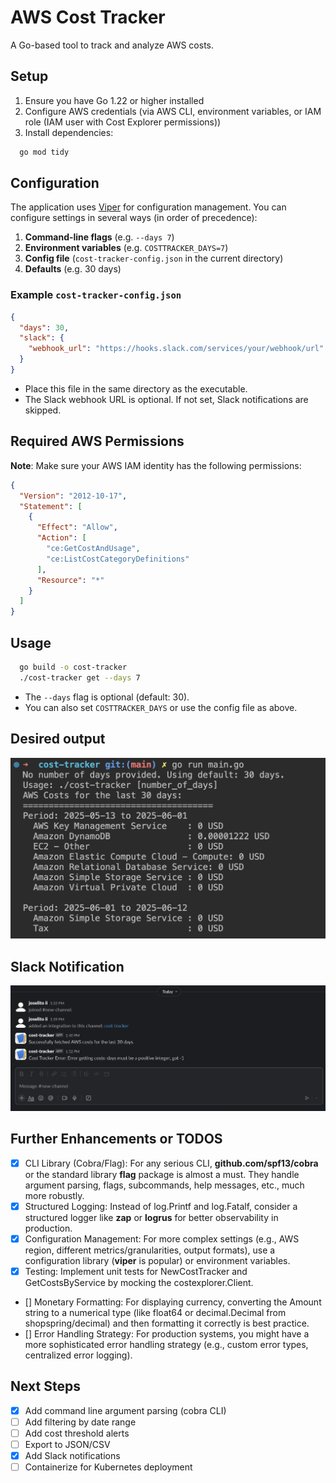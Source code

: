 # AWS Cost Tracker

A Go-based tool to track and analyze AWS costs.

## Setup

1. Ensure you have Go 1.22 or higher installed
2. Configure AWS credentials (via AWS CLI, environment variables, or IAM role (IAM user with Cost Explorer permissions))
3. Install dependencies:
```bash
  go mod tidy
```

## Configuration

The application uses [Viper](https://github.com/spf13/viper) for configuration management. You can configure settings in several ways (in order of precedence):

1. **Command-line flags** (e.g. `--days 7`)
2. **Environment variables** (e.g. `COSTTRACKER_DAYS=7`)
3. **Config file** (`cost-tracker-config.json` in the current directory)
4. **Defaults** (e.g. 30 days)

### Example `cost-tracker-config.json`
```json
{
  "days": 30,
  "slack": {
    "webhook_url": "https://hooks.slack.com/services/your/webhook/url"
  }
}
```

- Place this file in the same directory as the executable.
- The Slack webhook URL is optional. If not set, Slack notifications are skipped.

## Required AWS Permissions

**Note**: Make sure your AWS IAM identity has the following permissions:
```json
{
  "Version": "2012-10-17",
  "Statement": [
    {
      "Effect": "Allow",
      "Action": [
        "ce:GetCostAndUsage",
        "ce:ListCostCategoryDefinitions"
      ],
      "Resource": "*"
    }
  ]
}
```

## Usage

```bash
  go build -o cost-tracker
  ./cost-tracker get --days 7
```

- The `--days` flag is optional (default: 30).
- You can also set `COSTTRACKER_DAYS` or use the config file as above.

## Desired output

![output](output.png)

## Slack Notification

![slack](slack-notif.png)

## Further Enhancements or TODOS

- [x] CLI Library (Cobra/Flag): For any serious CLI, **github.com/spf13/cobra** or the standard library **flag** package is almost a must. They handle argument parsing, flags, subcommands, help messages, etc., much more robustly.
- [x] Structured Logging: Instead of log.Printf and log.Fatalf, consider a structured logger like **zap** or **logrus** for better observability in production.
- [x] Configuration Management: For more complex settings (e.g., AWS region, different metrics/granularities, output formats), use a configuration library (**viper** is popular) or environment variables.
- [x] Testing: Implement unit tests for NewCostTracker and GetCostsByService by mocking the costexplorer.Client.
- [] Monetary Formatting: For displaying currency, converting the Amount string to a numerical type (like float64 or decimal.Decimal from shopspring/decimal) and then formatting it correctly is best practice.
- [] Error Handling Strategy: For production systems, you might have a more sophisticated error handling strategy (e.g., custom error types, centralized error logging).

## Next Steps

- [x] Add command line argument parsing (cobra CLI)
- [ ] Add filtering by date range
- [ ] Add cost threshold alerts
- [ ] Export to JSON/CSV
- [x] Add Slack notifications
- [ ] Containerize for Kubernetes deployment